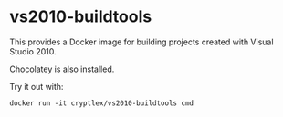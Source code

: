 # vs2010-buildtools

This provides a Docker image for building projects created with Visual Studio 2010.

Chocolatey is also installed.

Try it out with:
```
docker run -it cryptlex/vs2010-buildtools cmd
```